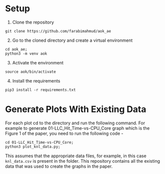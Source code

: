 # Setup
1. Clone the repository
  ```
  git clone https://github.com/farabimahmud/aok_ae
  ```
2. Go to the cloned directory and create a virtual environment 
  ```
  cd aok_ae;
  python3 -m venv aok 
  ```
3. Activate the environment 
  ```
  source aok/bin/activate
  ```

4. Install the requirements 
  ```
  pip3 install -r requirements.txt
  ```

# Generate Plots With Existing Data

For each plot cd to the directory and run the following command. For example to generate 01-LLC_Hit_Time-vs-CPU_Core graph which is the Figure 1 of the paper, you need to run the following code - 
```
cd 01-LLC_Hit_Time-vs-CPU_Core;
python3 plot_knl_data.py;
```
This assumes that the appropriate data files, for example, in this case `knl_data.csv` is present in the folder. This repository contains all the existing data that was used to create the graphs in the paper. 

